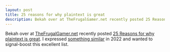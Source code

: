 ```yaml
---
layout: post
title: 25 reasons for why plaintext is great
description: Bekah over at TheFrugalGamer.net recently posted 25 Reasons for why plaintext is great.
---
```


Bekah over at [TheFrugalGamer.net](https://www.thefrugalgamer.net/) recently posted [25 Reasons for why plaintext is great](https://www.thefrugalgamer.net/blog/2024/05/19/25-reasons-for-why-plaintext-is-great/). I expressed [something similar](https://jsrn.net/plain-text-website.txt) in 2022 and wanted to signal-boost this excellent list.
